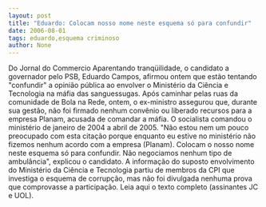 ```yaml
---
layout: post
title: "Eduardo: Colocam nosso nome neste esquema só para confundir"
date: 2006-08-01
tags: eduardo,esquema criminoso
author: None
---
```

Do Jornal do Commercio
Aparentando tranqüilidade, o candidato a governador pelo PSB, Eduardo Campos, afirmou ontem que estão tentando \"confundir\" a opinião pública ao envolver o Ministério da Ciência e Tecnologia na máfia das sanguessugas. 
Após caminhar pelas ruas da comunidade de Bola na Rede, ontem, o ex-ministro assegurou que, durante sua gestão, não foi firmado nenhum convênio ou liberado recursos para a empresa Planam, acusada de comandar a máfia. O socialista comandou o ministério de janeiro de 2004 a abril de 2005.
\"Não estou nem um pouco preocupado com esta citação porque enquanto eu estive no ministério não fizemos nenhum acordo com a empresa (Planam). Colocam o nosso nome neste esquema só para confundir. Não negociamos nenhum tipo de ambulância\", explicou o candidato. 
A informação do suposto envolvimento do Ministério da Ciência e Tecnologia partiu de membros da CPI que investiga o esquema de corrupção, mas não foi divulgada nenhuma prova que comprovasse a participação. 
Leia aqui o texto completo (assinantes JC e UOL). 